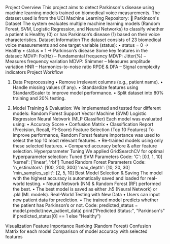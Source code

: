 Project Overview
This project aims to detect Parkinson's disease using machine learning models trained on biomedical voice measurements. The dataset used is from the UCI Machine Learning Repository:
🔗 Parkinson's Dataset
The system evaluates multiple machine learning models (Random Forest, SVM, Logistic Regression, and Neural Networks) to classify whether a patient is Healthy (0) or has Parkinson’s disease (1) based on their voice characteristics.
Dataset Information
The dataset consists of 23 biomedical voice measurements and one target variable (status):
•	status = 0 → Healthy
•	status = 1 → Parkinson’s disease
Some key features in the dataset:
 MDVP: Fo(Hz) – Fundamental frequency
 MDVP: Jitter(%) – Measures frequency variation
 MDVP: Shimmer – Measures amplitude variation
 HNR – Harmonics-to-noise ratio
 RPDE & DFA – Signal complexity indicators
Project Workflow
1.	Data Preprocessing
•	Remove irrelevant columns (e.g., patient name).
•	Handle missing values (if any).
•	Standardize features using StandardScaler to improve model performance.
•	Split dataset into 80% training and 20% testing.

2. Model Training & Evaluation:
We implemented and tested four different models:
 Random Forest
 Support Vector Machine (SVM)
 Logistic Regression
 Neural Network (MLP Classifier)
Each model was evaluated using:
•	Accuracy Score
•	Confusion Matrix
•	Classification Report (Precision, Recall, F1-Score)
Feature Selection (Top 10 Features)
To improve performance, Random Forest feature importance was used to select the top 10 most relevant features.
•	Re-trained models using only these selected features.
•	Compared accuracy before & after feature selection.
Hyperparameter Tuning
We applied GridSearchCV for optimal hyperparameter selection:
Tuned SVM Parameters
Code:
'C': [0.1, 1, 10]
'kernel': ['linear', 'rbf']
Tuned Random Forest Parameters
Code:
'n_estimators': [100, 200, 300]
'max_depth': [10, 20, 30]
'min_samples_split': [2, 5, 10]
Best Model Selection & Saving
The model with the highest accuracy is automatically saved and loaded for real-world testing.
•	Neural Network (NN) & Random Forest (RF) performed the best.
•	The best model is saved as either .h5 (Neural Network) or .pkl (ML models).
Real-World Testing with New Data
•	Users can input new patient data for prediction.
•	The trained model predicts whether the patient has Parkinson’s or not.
Code:
predicted_status = model.predict(new_patient_data)
print("Predicted Status:", "Parkinson's" if predicted_status[0] == 1 else "Healthy")

Visualization
Feature Importance Ranking (Random Forest)
Confusion Matrix for each model
Comparison of model accuracy with selected features











